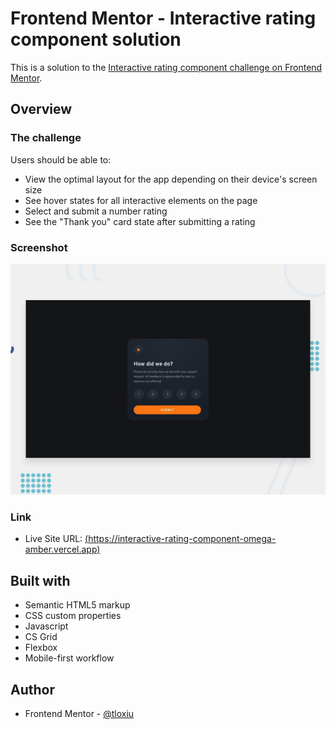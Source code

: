 # Frontend Mentor - Interactive rating component solution

This is a solution to the [Interactive rating component challenge on Frontend Mentor](https://www.frontendmentor.io/challenges/interactive-rating-component-koxpeBUmI).


## Overview

### The challenge

Users should be able to:

- View the optimal layout for the app depending on their device's screen size
- See hover states for all interactive elements on the page
- Select and submit a number rating
- See the "Thank you" card state after submitting a rating

### Screenshot

![](/design/desktop-preview.jpg)

### Link

- Live Site URL: [(https://interactive-rating-component-omega-amber.vercel.app)](https://interactive-rating-component-omega-amber.vercel.app)


## Built with

- Semantic HTML5 markup
- CSS custom properties
- Javascript
- CS Grid
- Flexbox
- Mobile-first workflow

## Author

- Frontend Mentor - [@tloxiu](https://www.frontendmentor.io/profile/tloxiu)



